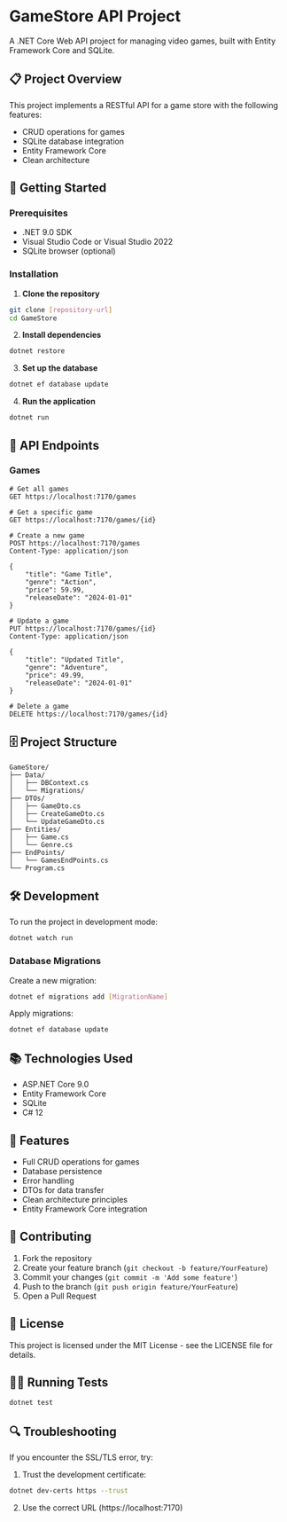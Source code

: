 # GameStore API Project

A .NET Core Web API project for managing video games, built with Entity Framework Core and SQLite.

## 📋 Project Overview

This project implements a RESTful API for a game store with the following features:
- CRUD operations for games
- SQLite database integration
- Entity Framework Core
- Clean architecture

## 🚀 Getting Started

### Prerequisites
- .NET 9.0 SDK
- Visual Studio Code or Visual Studio 2022
- SQLite browser (optional)

### Installation

1. **Clone the repository**
```bash
git clone [repository-url]
cd GameStore
```

2. **Install dependencies**
```bash
dotnet restore
```

3. **Set up the database**
```bash
dotnet ef database update
```

4. **Run the application**
```bash
dotnet run
```

## 🔌 API Endpoints

### Games

```http
# Get all games
GET https://localhost:7170/games

# Get a specific game
GET https://localhost:7170/games/{id}

# Create a new game
POST https://localhost:7170/games
Content-Type: application/json

{
    "title": "Game Title",
    "genre": "Action",
    "price": 59.99,
    "releaseDate": "2024-01-01"
}

# Update a game
PUT https://localhost:7170/games/{id}
Content-Type: application/json

{
    "title": "Updated Title",
    "genre": "Adventure",
    "price": 49.99,
    "releaseDate": "2024-01-01"
}

# Delete a game
DELETE https://localhost:7170/games/{id}
```

## 🗄️ Project Structure

```
GameStore/
├── Data/
│   ├── DBContext.cs
│   └── Migrations/
├── DTOs/
│   ├── GameDto.cs
│   ├── CreateGameDto.cs
│   └── UpdateGameDto.cs
├── Entities/
│   ├── Game.cs
│   └── Genre.cs
├── EndPoints/
│   └── GamesEndPoints.cs
└── Program.cs
```

## 🛠️ Development

To run the project in development mode:

```bash
dotnet watch run
```

### Database Migrations

Create a new migration:
```bash
dotnet ef migrations add [MigrationName]
```

Apply migrations:
```bash
dotnet ef database update
```

## 📚 Technologies Used

- ASP.NET Core 9.0
- Entity Framework Core
- SQLite
- C# 12

## 🌟 Features

- Full CRUD operations for games
- Database persistence
- Error handling
- DTOs for data transfer
- Clean architecture principles
- Entity Framework Core integration

## 🤝 Contributing

1. Fork the repository
2. Create your feature branch (`git checkout -b feature/YourFeature`)
3. Commit your changes (`git commit -m 'Add some feature'`)
4. Push to the branch (`git push origin feature/YourFeature`)
5. Open a Pull Request

## 📝 License

This project is licensed under the MIT License - see the LICENSE file for details.

## 🏃‍♂️ Running Tests

```bash
dotnet test
```

## 🔍 Troubleshooting

If you encounter the SSL/TLS error, try:
1. Trust the development certificate:
```bash
dotnet dev-certs https --trust
```
2. Use the correct URL (https://localhost:7170)

